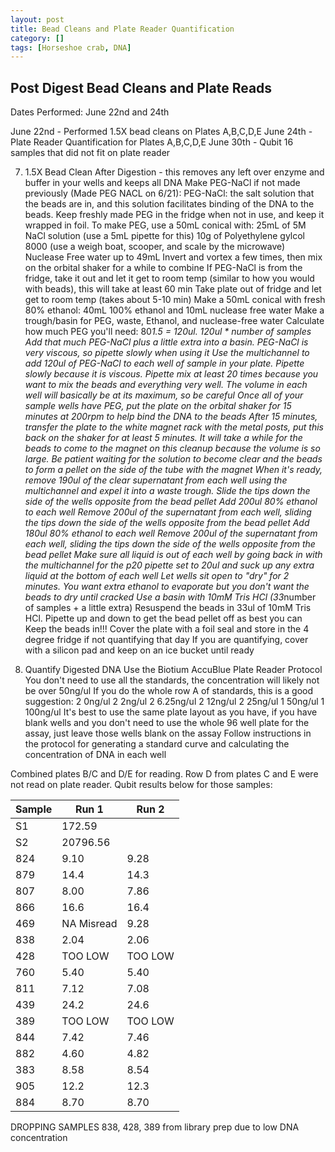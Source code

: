```yaml
---
layout: post
title: Bead Cleans and Plate Reader Quantification
category: []
tags: [Horseshoe crab, DNA]
---
```

## Post Digest Bead Cleans and Plate Reads
Dates Performed: June 22nd and 24th

June 22nd - Performed 1.5X bead cleans on Plates A,B,C,D,E
June 24th - Plate Reader Quantification for Plates A,B,C,D,E
June 30th - Qubit 16 samples that did not fit on plate reader

7. 1.5X Bead Clean After Digestion - this removes any left over enzyme and buffer in your wells and keeps all DNA
Make PEG-NaCl if not made previously (Made PEG NACL on 6/21):
PEG-NaCl: the salt solution that the beads are in, and this solution facilitates binding of the DNA to the beads. Keep freshly made PEG in the fridge when not in use, and keep it wrapped in foil. To make PEG, use a 50mL conical with:
25mL of 5M NaCl solution (use a 5mL pipette for this)
10g of Polyethylene gylcol 8000 (use a weigh boat, scooper, and scale by the microwave)
Nuclease Free water up to 49mL
Invert and vortex a few times, then mix on the orbital shaker for a while to combine
If PEG-NaCl is from the fridge, take it out and let it get to room temp (similar to how you would with beads), this will take at least 60 min
Take plate out of fridge and let get to room temp (takes about 5-10 min)
Make a 50mL conical with fresh 80% ethanol: 40mL 100% ethanol and 10mL nuclease free water
Make a trough/basin for PEG, waste, Ethanol, and nuclease-free water
Calculate how much PEG you'll need: 80*1.5 = 120ul. 120ul * number of samples
Add that much PEG-NaCl plus a little extra into a basin. PEG-NaCl is very viscous, so pipette slowly when using it
Use the multichannel to add 120ul of PEG-NaCl to each well of sample in your plate. Pipette slowly because it is viscous. Pipette mix at least 20 times because you want to mix the beads and everything very well. The volume in each well will basically be at its maximum, so be careful
Once all of your sample wells have PEG, put the plate on the orbital shaker for 15 minutes at 200rpm to help bind the DNA to the beads
After 15 minutes, transfer the plate to the white magnet rack with the metal posts, put this back on the shaker for at least 5 minutes. It will take a while for the beads to come to the magnet on this cleanup because the volume is so large. Be patient waiting for the solution to become clear and the beads to form a pellet on the side of the tube with the magnet
When it's ready, remove 190ul of the clear supernatant from each well using the multichannel and expel it into a waste trough. Slide the tips down the side of the wells opposite from the bead pellet
Add 200ul 80% ethanol to each well
Remove 200ul of the supernatant from each well, sliding the tips down the side of the wells opposite from the bead pellet
Add 180ul 80% ethanol to each well
Remove 200ul of the supernatant from each well, sliding the tips down the side of the wells opposite from the bead pellet
Make sure all liquid is out of each well by going back in with the multichannel for the p20 pipette set to 20ul and suck up any extra liquid at the bottom of each well
Let wells sit open to "dry" for 2 minutes. You want extra ethanol to evaporate but you don't want the beads to dry until cracked
Use a basin with 10mM Tris HCl (33*number of samples + a little extra)
Resuspend the beads in 33ul of 10mM Tris HCl. Pipette up and down to get the bead pellet off as best you can
Keep the beads in!!!
Cover the plate with a foil seal and store in the 4 degree fridge if not quantifying that day
If you are quantifying, cover with a silicon pad and keep on an ice bucket until ready

8. Quantify Digested DNA
Use the Biotium AccuBlue Plate Reader Protocol
You don't need to use all the standards, the concentration will likely not be over 50ng/ul
If you do the whole row A of standards, this is a good suggestion:
2 0ng/ul
2 2ng/ul
2 6.25ng/ul
2 12ng/ul
2 25ng/ul
1 50ng/ul
1 100ng/ul
It's best to use the same plate layout as you have, if you have blank wells and you don't need to use the whole 96 well plate for the assay, just leave those wells blank on the assay
Follow instructions in the protocol for generating a standard curve and calculating the concentration of DNA in each well

Combined plates B/C and D/E for reading. Row D from plates C and E were not read on plate reader. Qubit results below for those samples:

Sample | Run 1 | Run 2
---- | ---- | ----
S1   | 172.59 |
S2   | 20796.56 |
824  | 9.10 | 9.28
879  | 14.4 | 14.3
807  | 8.00 | 7.86
866  | 16.6 | 16.4
469  | NA Misread | 9.28
838  | 2.04 | 2.06
428  | TOO LOW | TOO LOW
760  | 5.40 | 5.40
811  | 7.12 | 7.08
439  | 24.2 | 24.6
389  | TOO LOW | TOO LOW
844  | 7.42 | 7.46
882  | 4.60 | 4.82
383  | 8.58 | 8.54
905  | 12.2 | 12.3
884  | 8.70 | 8.70

DROPPING SAMPLES 838, 428, 389 from library prep due to low DNA concentration 
